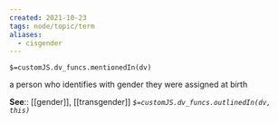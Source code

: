```yaml
---
created: 2021-10-23
tags: node/topic/term
aliases:
  - cisgender
---
```

`$=customJS.dv_funcs.mentionedIn(dv)`

a person who identifies with gender they were assigned at birth

**See**:: [[gender]], [[transgender]]
*`$=customJS.dv_funcs.outlinedIn(dv, this)`* 
